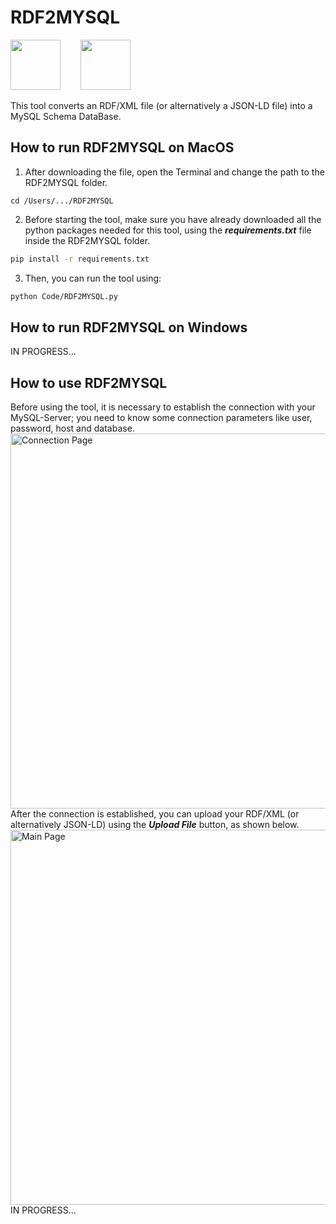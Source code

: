 # RDF2MYSQL


<p float="left">
  <img src="https://user-images.githubusercontent.com/90385079/165370609-ee93b751-24d8-401c-97d4-1341d474d70f.png" width="80"/>&emsp;&emsp;
  <img src="https://user-images.githubusercontent.com/90385079/165370200-71a7a6ad-ee08-4558-a90a-e2d17b9f5724.png" width="80"/>

</p>
This tool converts an RDF/XML file (or alternatively a JSON-LD file) into a MySQL Schema DataBase.<br>


## How to run RDF2MYSQL on MacOS
1. After downloading the file, open the Terminal and change the path to the RDF2MYSQL folder.
```
cd /Users/.../RDF2MYSQL
```

2. Before starting the tool, make sure you have already downloaded all the python packages needed for this tool, using  the _**requirements.txt**_ file inside the RDF2MYSQL folder.
```bash
pip install -r requirements.txt
```
3. Then, you can run the tool using:
```bash
python Code/RDF2MYSQL.py
```
## How to run RDF2MYSQL on Windows
IN PROGRESS...

## How to use RDF2MYSQL
Before using the tool, it is necessary to establish the connection with your MySQL-Server; you need to know some connection parameters like user, password, host and database.<br>
<img width="600" alt="Connection Page" src="https://user-images.githubusercontent.com/90385079/165372627-c61aef0b-5e83-4cb5-9479-bf3703a317ea.png"><br>
After the connection is established, you can upload your RDF/XML (or alternatively JSON-LD) using the _**Upload File**_ button, as shown below.<br>
<img width="600" alt="Main Page" src="https://user-images.githubusercontent.com/90385079/165373317-5426153c-5b59-4475-9efb-b67a9a861de7.png"><br>
IN PROGRESS...

